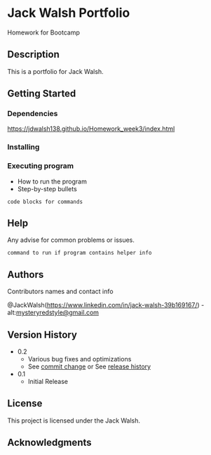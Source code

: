 # Jack Walsh Portfolio

Homework for Bootcamp

## Description

This is a portfolio for Jack Walsh.

## Getting Started

### Dependencies

https://jdwalsh138.github.io/Homework_week3/index.html

### Installing



### Executing program

* How to run the program
* Step-by-step bullets
```
code blocks for commands
```

## Help

Any advise for common problems or issues.
```
command to run if program contains helper info
```

## Authors

Contributors names and contact info

@JackWalsh(https://www.linkedin.com/in/jack-walsh-39b169167/) - alt:mysteryredstyle@gmail.com

## Version History

* 0.2
    * Various bug fixes and optimizations
    * See [commit change]() or See [release history]()
* 0.1
    * Initial Release

## License

This project is licensed under the Jack Walsh.

## Acknowledgments

